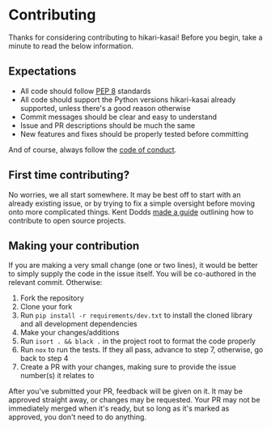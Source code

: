 # Contributing

Thanks for considering contributing to hikari-kasai!
Before you begin, take a minute to read the below information.

## Expectations

* All code should follow [PEP 8](https://www.python.org/dev/peps/pep-0008/) standards
* All code should support the Python versions hikari-kasai already supported, unless there's a good reason otherwise
* Commit messages should be clear and easy to understand
* Issue and PR descriptions should be much the same
* New features and fixes should be properly tested before committing

And of course, always follow the [code of conduct](https://github.com/parafoxia/hikari-kasai/blob/main/CODE_OF_CONDUCT.md).

## First time contributing?

No worries, we all start somewhere.
It may be best off to start with an already existing issue, or by trying to fix a simple oversight before moving onto more complicated things.
Kent Dodds [made a guide](https://egghead.io/courses/how-to-contribute-to-an-open-source-project-on-github) outlining how to contribute to open source projects.

## Making your contribution

If you are making a very small change (one or two lines), it would be better to simply supply the code in the issue itself.
You will be co-authored in the relevant commit.
Otherwise:

1. Fork the repository
2. Clone your fork
3. Run `pip install -r requirements/dev.txt` to install the cloned library and all development dependencies
4. Make your changes/additions
5. Run `isort . && black .` in the project root to format the code properly
6. Run `nox` to run the tests. If they all pass, advance to step 7, otherwise, go back to step 4
7. Create a PR with your changes, making sure to provide the issue number(s) it relates to

After you've submitted your PR, feedback will be given on it.
It may be approved straight away, or changes may be requested.
Your PR may not be immediately merged when it's ready, but so long as it's marked as approved, you don't need to do anything.
